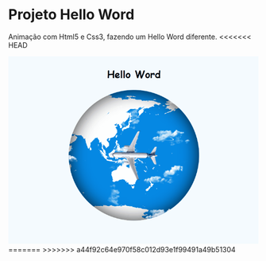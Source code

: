 # Projeto Hello Word
Animação com Html5 e Css3, fazendo um Hello Word diferente.
<<<<<<< HEAD

<img src='./gif/helloWord.gif'>
=======
>>>>>>> a44f92c64e970f58c012d93e1f99491a49b51304
